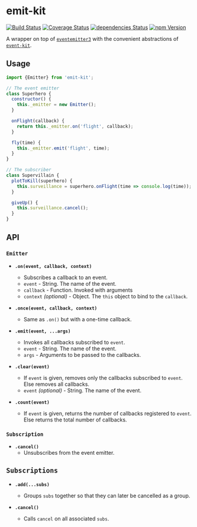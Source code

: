 # emit-kit

[![Build Status](https://img.shields.io/travis/albytseng/emit-kit.svg)](https://travis-ci.org/albytseng/emit-kit) [![Coverage Status](https://img.shields.io/coveralls/github/albytseng/emit-kit/master.svg)](https://coveralls.io/github/albytseng/emit-kit?branch=master) [![dependencies Status](https://img.shields.io/david/albytseng/emit-kit.svg)](https://david-dm.org/albytseng/emit-kit) [![npm Version](https://img.shields.io/npm/v/emit-kit.svg)](https://www.npmjs.com/package/emit-kit)

A wrapper on top of [`eventemitter3`](https://github.com/primus/eventemitter3) with the convenient abstractions of [`event-kit`](https://github.com/atom/event-kit).

## Usage

```javascript
import {Emitter} from 'emit-kit';

// The event emitter
class Superhero {
  constructor() {
    this._emitter = new Emitter();
  }

  onFlight(callback) {
    return this._emitter.on('flight', callback);
  }

  fly(time) {
    this._emitter.emit('flight', time);
  }
}

// The subscriber
class Supervillain {
  plotToKill(superhero) {
    this.surveillance = superhero.onFlight(time => console.log(time));
  }

  giveUp() {
    this.surveillance.cancel();
  }
}
```

## API

### `Emitter`

- __`.on(event, callback, context)`__
  - Subscribes a callback to an event.
  - `event` - String. The name of the event.
  - `callback` - Function. Invoked with arguments
  - `context` *(optional)* - Object. The `this` object to bind to the `callback`.

- __`.once(event, callback, context)`__
  - Same as `.on()` but with a one-time callback.

- __`.emit(event, ...args)`__
  - Invokes all callbacks subscribed to `event`.
  - `event` - String. The name of the event.
  - `args` - Arguments to be passed to the callbacks.

- __`.clear(event)`__
  - If `event` is given, removes only the callbacks subscribed to `event`. Else removes all callbacks.
  - `event` *(optional)* - String. The name of the event.

- __`.count(event)`__
  - If `event` is given, returns the number of callbacks registered to `event`. Else returns the total number of callbacks.

### `Subscription`

- __`.cancel()`__
  - Unsubscribes from the event emitter.

## `Subscriptions`

- __`.add(...subs)`__
  - Groups `subs` together so that they can later be cancelled as a group.

- __`.cancel()`__
  - Calls `cancel` on all associated `subs`.
